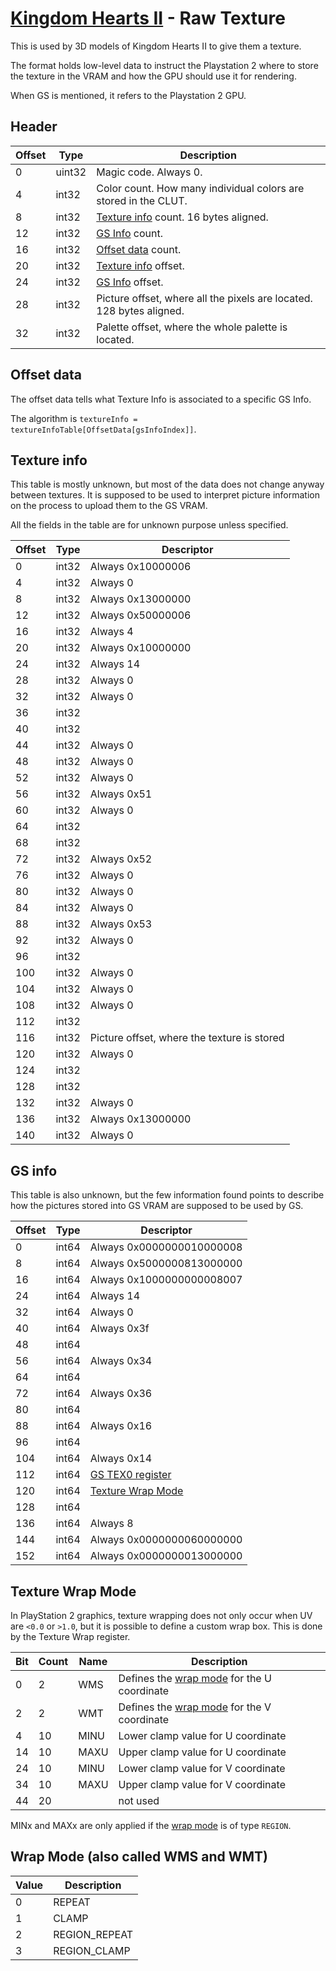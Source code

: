 # [Kingdom Hearts II](../index) - Raw Texture

This is used by 3D models of Kingdom Hearts II to give them a texture.

The format holds low-level data to instruct the Playstation 2 where to store the texture in the VRAM and how the GPU should use it for rendering.

When GS is mentioned, it refers to the Playstation 2 GPU.

## Header

| Offset | Type   | Description
|--------|--------|-------------
| 0      | uint32 | Magic code. Always 0.
| 4      | int32  | Color count. How many individual colors are stored in the CLUT.
| 8      | int32  | [Texture info](#texture-info) count. 16 bytes aligned.
| 12     | int32  | [GS Info](#gs-info) count.
| 16     | int32  | [Offset data](#offset-data) count.
| 20     | int32  | [Texture info](#texture-info) offset.
| 24     | int32  | [GS Info](#gs-info) offset.
| 28     | int32  | Picture offset, where all the pixels are located. 128 bytes aligned.
| 32     | int32  | Palette offset, where the whole palette is located.

## Offset data

The offset data tells what Texture Info is associated to a specific GS Info.

The algorithm is `textureInfo = textureInfoTable[OffsetData[gsInfoIndex]]`.

## Texture info

This table is mostly unknown, but most of the data does not change anyway between textures. It is supposed to be used to interpret picture information on the process to upload them to the GS VRAM.

All the fields in the table are for unknown purpose unless specified.

| Offset | Type   | Descriptor
|--------|--------|------------
| 0      | int32  | Always 0x10000006
| 4      | int32  | Always 0
| 8      | int32  | Always 0x13000000
| 12     | int32  | Always 0x50000006
| 16     | int32  | Always 4
| 20     | int32  | Always 0x10000000
| 24     | int32  | Always 14
| 28     | int32  | Always 0
| 32     | int32  | Always 0
| 36     | int32  | 
| 40     | int32  | 
| 44     | int32  | Always 0
| 48     | int32  | Always 0
| 52     | int32  | Always 0
| 56     | int32  | Always 0x51
| 60     | int32  | Always 0
| 64     | int32  | 
| 68     | int32  | 
| 72     | int32  | Always 0x52
| 76     | int32  | Always 0
| 80     | int32  | Always 0
| 84     | int32  | Always 0
| 88     | int32  | Always 0x53
| 92     | int32  | Always 0
| 96     | int32  | 
| 100    | int32  | Always 0
| 104    | int32  | Always 0
| 108    | int32  | Always 0
| 112    | int32  | 
| 116    | int32  | Picture offset, where the texture is stored
| 120    | int32  | Always 0
| 124    | int32  | 
| 128    | int32  | 
| 132    | int32  | Always 0
| 136    | int32  | Always 0x13000000
| 140    | int32  | Always 0

## GS info

This table is also unknown, but the few information found points to describe how the pictures stored into GS VRAM are supposed to be used by GS.

| Offset | Type   | Descriptor
|--------|--------|------------
| 0      | int64  | Always 0x0000000010000008
| 8      | int64  | Always 0x5000000813000000
| 16     | int64  | Always 0x1000000000008007
| 24     | int64  | Always 14
| 32     | int64  | Always 0
| 40     | int64  | Always 0x3f
| 48     | int64  | 
| 56     | int64  | Always 0x34
| 64     | int64  | 
| 72     | int64  | Always 0x36
| 80     | int64  | 
| 88     | int64  | Always 0x16
| 96     | int64  | 
| 104    | int64  | Always 0x14
| 112    | int64  | [GS TEX0 register](../../common/tm2#gstex)
| 120    | int64  | [Texture Wrap Mode](#texture-wrap-mode)
| 128    | int64  | 
| 136    | int64  | Always 8
| 144    | int64  | Always 0x0000000060000000
| 152    | int64  | Always 0x0000000013000000

## Texture Wrap Mode

In PlayStation 2 graphics, texture wrapping does not only occur when UV are `<0.0` or `>1.0`, but it is possible to define a custom wrap box. This is done by the Texture Wrap register.

| Bit | Count | Name | Description
|-----|-------|------|------------
| 0   | 2     | WMS  | Defines the [wrap mode](#wrap-mode) for the U coordinate
| 2   | 2     | WMT  | Defines the [wrap mode](#wrap-mode) for the V coordinate
| 4   | 10    | MINU | Lower clamp value for U coordinate
| 14  | 10    | MAXU | Upper clamp value for U coordinate
| 24  | 10    | MINU | Lower clamp value for V coordinate
| 34  | 10    | MAXU | Upper clamp value for V coordinate
| 44  | 20    |      | not used

MINx and MAXx are only applied if the [wrap mode](#wrap-mode) is of type `REGION`.

## Wrap Mode (also called WMS and WMT)

| Value | Description
|-------|------------
| 0     | REPEAT
| 1     | CLAMP
| 2     | REGION_REPEAT
| 3     | REGION_CLAMP
